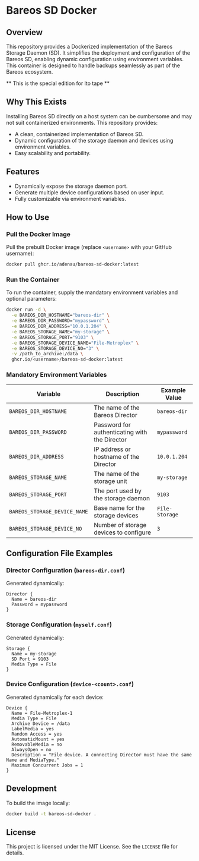 # Bareos SD Docker

## Overview
This repository provides a Dockerized implementation of the Bareos Storage Daemon (SD). It simplifies the deployment and configuration of the Bareos SD, enabling dynamic configuration using environment variables. This container is designed to handle backups seamlessly as part of the Bareos ecosystem.

** This is the special edition for lto tape **

## Why This Exists
Installing Bareos SD directly on a host system can be cumbersome and may not suit containerized environments. This repository provides:

- A clean, containerized implementation of Bareos SD.
- Dynamic configuration of the storage daemon and devices using environment variables.
- Easy scalability and portability.

## Features
- Dynamically expose the storage daemon port.
- Generate multiple device configurations based on user input.
- Fully customizable via environment variables.

## How to Use

### Pull the Docker Image
Pull the prebuilt Docker image (replace `<username>` with your GitHub username):
```bash
docker pull ghcr.io/adenau/bareos-sd-docker:latest
```

### Run the Container
To run the container, supply the mandatory environment variables and optional parameters:
```bash
docker run -d \
  -e BAREOS_DIR_HOSTNAME="bareos-dir" \
  -e BAREOS_DIR_PASSWORD="mypassword" \
  -e BAREOS_DIR_ADDRESS="10.0.1.204" \
  -e BAREOS_STORAGE_NAME="my-storage" \
  -e BAREOS_STORAGE_PORT="9103" \
  -e BAREOS_STORAGE_DEVICE_NAME="File-Metroplex" \
  -e BAREOS_STORAGE_DEVICE_NO="3" \
  -v /path_to_archive:/data \
  ghcr.io/<username>/bareos-sd-docker:latest
```

### Mandatory Environment Variables
| Variable                 | Description                                    | Example Value       |
|--------------------------|------------------------------------------------|---------------------|
| `BAREOS_DIR_HOSTNAME`    | The name of the Bareos Director               | `bareos-dir`        |
| `BAREOS_DIR_PASSWORD`    | Password for authenticating with the Director | `mypassword`        |
| `BAREOS_DIR_ADDRESS`     | IP address or hostname of the Director        | `10.0.1.204`        |
| `BAREOS_STORAGE_NAME`    | The name of the storage unit                  | `my-storage`        |
| `BAREOS_STORAGE_PORT`    | The port used by the storage daemon           | `9103`              |
| `BAREOS_STORAGE_DEVICE_NAME` | Base name for the storage devices          | `File-Storage`    |
| `BAREOS_STORAGE_DEVICE_NO`  | Number of storage devices to configure      | `3`                 |

## Configuration File Examples

### Director Configuration (`bareos-dir.conf`)
Generated dynamically:
```plaintext
Director {
  Name = bareos-dir
  Password = mypassword
}
```

### Storage Configuration (`myself.conf`)
Generated dynamically:
```plaintext
Storage {
  Name = my-storage
  SD Port = 9103
  Media Type = File
}
```

### Device Configuration (`device-<count>.conf`)
Generated dynamically for each device:
```plaintext
Device {
  Name = File-Metroplex-1
  Media Type = File
  Archive Device = /data
  LabelMedia = yes
  Random Access = yes
  AutomaticMount = yes
  RemovableMedia = no
  AlwaysOpen = no
  Description = "File device. A connecting Director must have the same Name and MediaType."
  Maximum Concurrent Jobs = 1
}
```

## Development
To build the image locally:
```bash
docker build -t bareos-sd-docker .
```

## License
This project is licensed under the MIT License. See the `LICENSE` file for details.

